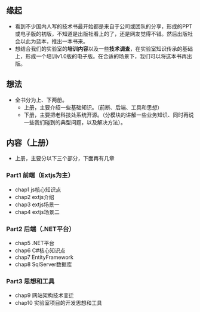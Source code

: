 ##  缘起
+ 看到不少国内人写的技术书最开始都是来自于公司或团队的分享，形成的PPT或电子版的初版，不知道是出版社看上的了，还是网友觉得不错。然后出版社会以此为蓝本，推出一本书来。
+ 想结合我们的实验室的**培训内容**以及一些**技术调查**，在实验室知识传承的基础上，形成一个培训v1.0版的电子版。在合适的场景下，我们可以将这本书再出版。

##  想法
+ 全书分为上、下两册。
	+ 上册，主要介绍一些基础知识。（前断、后端、工具和思想）
	+ 下册，主要把老科技处系统开源。（分模块的讲解一些业务知识、同时再说一些我们碰到的典型问题，以及解决方法）。

##  内容（上册）
+ 上册，主要分以下三个部分，下面再有几章
### Part1 前端（Extjs为主）
+ chap1 js核心知识点
+ chap2 extjs介绍
+ chap3 extjs场景一
+ chap4 extjs场景二
### Part2 后端（.NET平台）
+ chap5 .NET平台
+ chap6 C#核心知识点
+ chap7 EntityFramework
+ chap8 SqlServer数据库
### Part3 思想和工具
+ chap9 网站架构技术变迁
+ chap10 实验室项目的开发思想和工具

